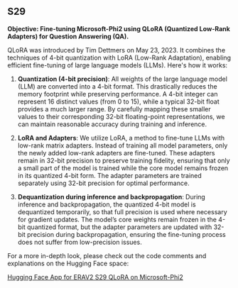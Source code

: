 ## S29
**Objective: Fine-tuning Microsoft-Phi2 using QLoRA (Quantized Low-Rank Adapters) for Question Answering (QA).**

QLoRA was introduced by Tim Dettmers on May 23, 2023. It combines the techniques of 4-bit quantization with LoRA (Low-Rank Adaptation), enabling efficient fine-tuning of large language models (LLMs). Here's how it works:

1. **Quantization (4-bit precision)**:
   All weights of the large language model (LLM) are converted into a 4-bit format. This drastically reduces the memory footprint while preserving performance. A 4-bit integer can represent 16 distinct values (from 0 to 15), while a typical 32-bit float provides a much larger range. By carefully mapping these smaller values to their corresponding 32-bit floating-point representations, we can maintain reasonable accuracy during training and inference.

2. **LoRA and Adapters**:
   We utilize LoRA, a method to fine-tune LLMs with low-rank matrix adapters. Instead of training all model parameters, only the newly added low-rank adapters are fine-tuned. These adapters remain in 32-bit precision to preserve training fidelity, ensuring that only a small part of the model is trained while the core model remains frozen in its quantized 4-bit form. The adapter parameters are trained separately using 32-bit precision for optimal performance.

3. **Dequantization during inference and backpropagation**:
   During inference and backpropagation, the quantized 4-bit model is dequantized temporarily, so that full precision is used where necessary for gradient updates. The model’s core weights remain frozen in the 4-bit quantized format, but the adapter parameters are updated with 32-bit precision during backpropagation, ensuring the fine-tuning process does not suffer from low-precision issues.

For a more in-depth look, please check out the code comments and explanations on the Hugging Face space:

[Hugging Face App for ERAV2 S29 QLoRA on Microsoft-Phi2](https://huggingface.co/spaces/Vasudevakrishna/ERAV2_S29_QLora_Phi2)
